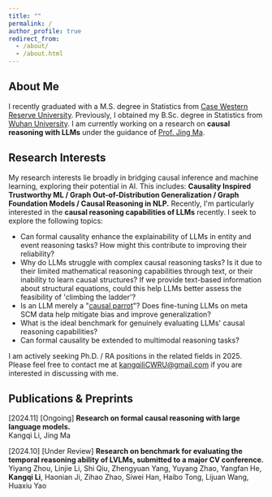 ```yaml
---
title: ""
permalink: /
author_profile: true
redirect_from: 
  - /about/
  - /about.html
---
```


## About Me

I recently graduated with a M.S. degree in Statistics from [Case Western Reserve University](https://case.edu/). Previously, I obtained my B.Sc. degree in Statistics from [Wuhan University](https://en.whu.edu.cn/). I am currently working on a research on **causal reasoning with LLMs** under the guidance of [Prof. Jing Ma](https://jma712.github.io/).

## Research Interests

My research interests lie broadly in bridging causal inference and machine learning, exploring their potential in AI. This includes: **Causality Inspired Trustworthy ML / Graph Out-of-Distribution Generalization / Graph Foundation Models / Causal Reasoning in NLP.** Recently, I'm particularly interested in the **causal reasoning capabilities of LLMs** recently. I seek to explore the following topics:

- Can formal causality enhance the explainability of LLMs in entity and event reasoning tasks? How might this contribute to improving their reliability?
- Why do LLMs struggle with complex causal reasoning tasks? Is it due to their limited mathematical reasoning capabilities through text, or their inability to learn causal structures? If we provide text-based information about structural equations, could this help LLMs better assess the feasibility of 'climbing the ladder'?
- Is an LLM merely a "[causal parrot](https://arxiv.org/pdf/2308.13067)"? Does fine-tuning LLMs on meta SCM data help mitigate bias and improve generalization?
- What is the ideal benchmark for genuinely evaluating LLMs' causal reasoning capabilities?
- Can formal causality be extended to multimodal reasoning tasks?

I am actively seeking Ph.D. / RA positions in the related fields in 2025. Please feel free to contact me at [kangqiliCWRU@gmail.com](kangqiliCWRU@gmail.com) if you are interested in discussing with me.

## Publications & Preprints

\[2024.11\] \[Ongoing\] **Research on formal causal reasoning with large language models.**  
Kangqi Li, Jing Ma

\[2024.10\] \[Under Review\] **Research on benchmark for evaluating the temporal reasoning ability of LVLMs, submitted to a major CV conference.**  
Yiyang Zhou, Linjie Li, Shi Qiu, Zhengyuan Yang, Yuyang Zhao, Yangfan He, **Kangqi Li**, Haonian Ji, Zihao Zhao, Siwei Han, Haibo Tong, Lijuan Wang, Huaxiu Yao
